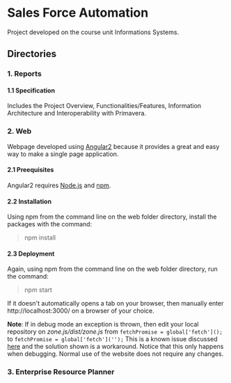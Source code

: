 # Sales Force Automation
Project developed on the course unit Informations Systems.

## Directories
### 1. Reports
#### 1.1 Specification
Includes the Project Overview, Functionalities/Features, Information Architecture and Interoperability with Primavera.
### 2. Web
Webpage developed using [Angular2](https://angular.io/) because it provides a great and easy way to make a single page application.
#### 2.1 Preequisites
Angular2 requires [Node.js](https://nodejs.org/en/) and [npm](https://www.npmjs.com/).
#### 2.2 Installation
Using npm from the command line on the web folder directory, install the packages with the command:
> npm install

#### 2.3 Deployment
Again, using npm from the command line on the web folder directory, run the command:
> npm start

If it doesn't automatically opens a tab on your browser, then manually enter http://localhost:3000/ on a browser of your choice.

**Note**: If in debug mode an exception is thrown, then edit your local repository on *zone.js/dist/zone.js* from `fetchPromise = global['fetch']();` to `fetchPromise = global['fetch']('');`
This is a known issue discussed [here](https://github.com/angular/zone.js/issues/436) and the solution shown is a workaround. Notice that this only happens when debugging. Normal use of the website does not require any changes.
### 3. Enterprise Resource Planner
